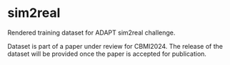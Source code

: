 # sim2real
Rendered training dataset for ADAPT sim2real challenge.

Dataset is part of a paper under review for CBMI2024. The release of the dataset will be provided once the paper is accepted for publication.
